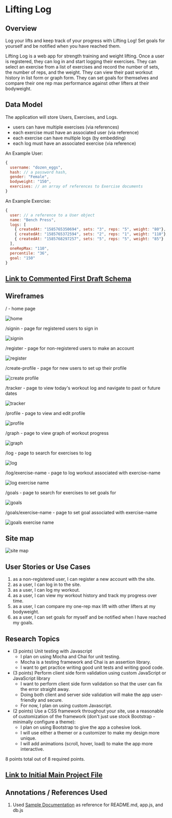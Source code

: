 # Lifting Log

## Overview

Log your lifts and keep track of your progress with Lifting Log! Set goals for yourself and be notified when you have reached them.

Lifting Log is a web app for strength training and weight lifting. Once a user is registered, they can log in and start logging their exercises. They can select an exercise from a list of exercises and record the number of sets, the number of reps, and the weight. They can view their past workout history in list form or graph form. They can set goals for themselves and compare their one rep max performance against other lifters at their bodyweight. 

## Data Model

The application will store Users, Exercises, and Logs.

* users can have multiple exercises (via references)
* each exercise must have an associated user (via reference)
* each exercise can have multiple logs (by embedding)
* each log must have an associated exercise (via reference)

An Example User:

```javascript
{
  username: "dozen_eggs",
  hash: // a password hash,
  gender: "Female",
  bodyweight: "150",
  exercises: // an array of references to Exercise documents
}
```

An Example Exercise:

```javascript
{
  user: // a reference to a User object
  name: "Bench Press",
  logs: [
    { createdAt: "1585765350694", sets: "3", reps: "5", weight: "80"},
    { createdAt: "1585765372594", sets: "2", reps: "1", weight: "110"},
    { createdAt: "1585768297257", sets: "5", reps: "5", weight: "85"}
  ],
  oneRepMax: "110", 
  percentile: "36",
  goal: "150"
}
```


## [Link to Commented First Draft Schema](db.js) 


## Wireframes

/ - home page

![home](documentation/home.jpg)

/signin - page for registered users to sign in

![signin](documentation/signin.jpg)

/register - page for non-registered users to make an account

![register](documentation/register.jpg)

/create-profile - page for new users to set up their profile

![create profile](documentation/create-profile.jpg)

/tracker - page to view today's workout log and navigate to past or future dates

![tracker](documentation/tracker.jpg)

/profile - page to view and edit profile 

![profile](documentation/profile.jpg)

/graph - page to view graph of workout progress

![graph](documentation/graph.jpg)

/log - page to search for exercises to log

![log](documentation/log.jpg)

/log/exercise-name - page to log workout associated with exercise-name

![log exercise name](documentation/log-exercise-name.jpg)

/goals - page to search for exercises to set goals for

![goals](documentation/goals.jpg)

/goals/exercise-name - page to set goal associated with exercise-name

![goals exercise name](documentation/goals-exercise-name.jpg)


## Site map

![site map](documentation/sitemap.jpg)


## User Stories or Use Cases

1. as a non-registered user, I can register a new account with the site.
2. as a user, I can log in to the site.
3. as a user, I can log my workout.
4. as a user, I can view my workout history and track my progress over time.
5. as a user, I can compare my one-rep max lift with other lifters at my bodyweight.
6. as a user, I can set goals for myself and be notified when I have reached my goals.

## Research Topics

* (3 points) Unit testing with Javascript
    * I plan on using Mocha and Chai for unit testing.
    * Mocha is a testing framework and Chai is an assertion library.
    * I want to get practice writing good unit tests and writing good code.
* (3 points) Perform client side form validation using custom JavaScript or JavaScript library
    * I want to perform client side form validation so that the user can fix the error straight away.
    * Doing both client and server side validation will make the app user-friendly and secure.
    * For now, I plan on using custom Javascript.
* (2 points) Use a CSS framework throughout your site, use a reasonable of customization of the framework (don't just use stock Bootstrap - minimally configure a theme):
    * I plan on using Bootstrap to give the app a cohesive look.
    * I will use either a themer or a customizer to make my design more unique.
    * I will add animations (scroll, hover, load) to make the app more interactive.

8 points total out of 8 required points. 

## [Link to Initial Main Project File](app.js) 


## Annotations / References Used
1. Used [Sample Documentation](https://github.com/nyu-csci-ua-0480-008-spring-2017/final-project-example) as reference for README.md, app.js, and db.js
